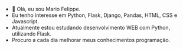 - 👋 Olá, eu sou Mario Felippe.
- Eu tenho interesse em Python, Flask, Django, Pandas, HTML, CSS e Javascript.
- Atualmente estou estudando desenvolvimento WEB com Python, utilizando Flask. 
- Procuro a cada dia melhorar meus conhecimentos programação.

